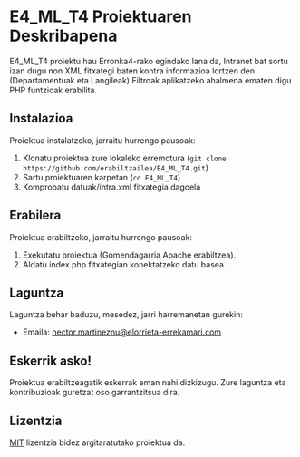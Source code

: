 # E4_ML_T4 Proiektuaren Deskribapena

E4_ML_T4 proiektu hau Erronka4-rako egindako lana da, Intranet bat sortu izan dugu non XML fitxategi baten kontra informazioa lortzen den (Departamentuak eta Langileak) Filtroak aplikatzeko ahalmena ematen digu PHP funtzioak erabilita.

## Instalazioa

Proiektua instalatzeko, jarraitu hurrengo pausoak:

1. Klonatu proiektua zure lokaleko erremotura (`git clone https://github.com/erabiltzailea/E4_ML_T4.git`)
2. Sartu proiektuaren karpetan (`cd E4_ML_T4`)
3. Komprobatu datuak/intra.xml fitxategia dagoela

## Erabilera

Proiektua erabiltzeko, jarraitu hurrengo pausoak:

1. Exekutatu proiektua (Gomendagarria Apache erabiltzea).
2. Aldatu index.php fitxategian konektatzeko datu basea.

## Laguntza

Laguntza behar baduzu, mesedez, jarri harremanetan gurekin:

- Emaila: hector.martineznu@elorrieta-errekamari.com

## Eskerrik asko!

Proiektua erabiltzeagatik eskerrak eman nahi dizkizugu. Zure laguntza eta kontribuzioak guretzat oso garrantzitsua dira.

## Lizentzia

[MIT](https://opensource.org/licenses/MIT) lizentzia bidez argitaratutako proiektua da.